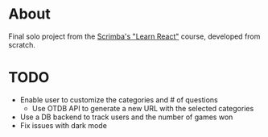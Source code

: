 # About

Final solo project from the [Scrimba's "Learn React"](https://scrimba.com/learn/learnreact) course, developed from scratch.

# TODO

- Enable user to customize the categories and # of questions
    - Use OTDB API to generate a new URL with the selected categories
- Use a DB backend to track users and the number of games won
- Fix issues with dark mode
